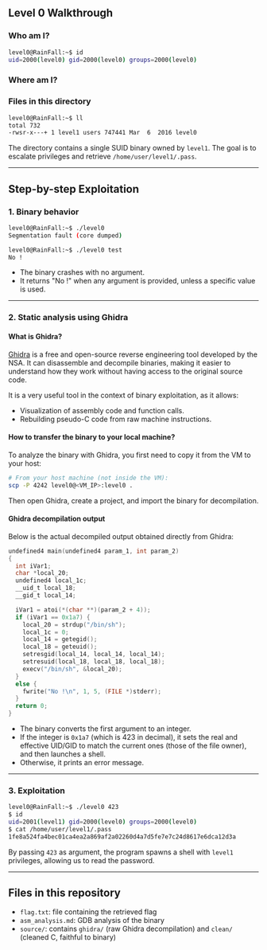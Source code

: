 ## Level 0 Walkthrough

### Who am I?

```bash
level0@RainFall:~$ id
uid=2000(level0) gid=2000(level0) groups=2000(level0)
```

### Where am I?

### Files in this directory

```bash
level0@RainFall:~$ ll
total 732
-rwsr-x---+ 1 level1 users 747441 Mar  6  2016 level0
```

The directory contains a single SUID binary owned by `level1`. The goal is to escalate privileges and retrieve `/home/user/level1/.pass`.

---

## Step-by-step Exploitation

### 1. Binary behavior

```bash
level0@RainFall:~$ ./level0
Segmentation fault (core dumped)

level0@RainFall:~$ ./level0 test
No !
```

* The binary crashes with no argument.
* It returns "No !" when any argument is provided, unless a specific value is used.

---

### 2. Static analysis using Ghidra

#### What is Ghidra?

[Ghidra](https://ghidra-sre.org/) is a free and open-source reverse engineering tool developed by the NSA. It can disassemble and decompile binaries, making it easier to understand how they work without having access to the original source code.

It is a very useful tool in the context of binary exploitation, as it allows:

* Visualization of assembly code and function calls.
* Rebuilding pseudo-C code from raw machine instructions.

#### How to transfer the binary to your local machine?

To analyze the binary with Ghidra, you first need to copy it from the VM to your host:

```bash
# From your host machine (not inside the VM):
scp -P 4242 level0@<VM_IP>:level0 .
```

Then open Ghidra, create a project, and import the binary for decompilation.

#### Ghidra decompilation output

Below is the actual decompiled output obtained directly from Ghidra:

```c
undefined4 main(undefined4 param_1, int param_2)
{
  int iVar1;
  char *local_20;
  undefined4 local_1c;
  __uid_t local_18;
  __gid_t local_14;

  iVar1 = atoi(*(char **)(param_2 + 4));
  if (iVar1 == 0x1a7) {
    local_20 = strdup("/bin/sh");
    local_1c = 0;
    local_14 = getegid();
    local_18 = geteuid();
    setresgid(local_14, local_14, local_14);
    setresuid(local_18, local_18, local_18);
    execv("/bin/sh", &local_20);
  }
  else {
    fwrite("No !\n", 1, 5, (FILE *)stderr);
  }
  return 0;
}
```

* The binary converts the first argument to an integer.
* If the integer is `0x1a7` (which is 423 in decimal), it sets the real and effective UID/GID to match the current ones (those of the file owner), and then launches a shell.
* Otherwise, it prints an error message.

---

### 3. Exploitation

```bash
level0@RainFall:~$ ./level0 423
$ id
uid=2001(level1) gid=2000(level0) groups=2000(level0)
$ cat /home/user/level1/.pass
1fe8a524fa4bec01ca4ea2a869af2a02260d4a7d5fe7e7c24d8617e6dca12d3a
```

By passing `423` as argument, the program spawns a shell with `level1` privileges, allowing us to read the password.

---

## Files in this repository

* `flag.txt`: file containing the retrieved flag
* `asm_analysis.md`: GDB analysis of the binary
* `source/`: contains `ghidra/` (raw Ghidra decompilation) and `clean/` (cleaned C, faithful to binary)
